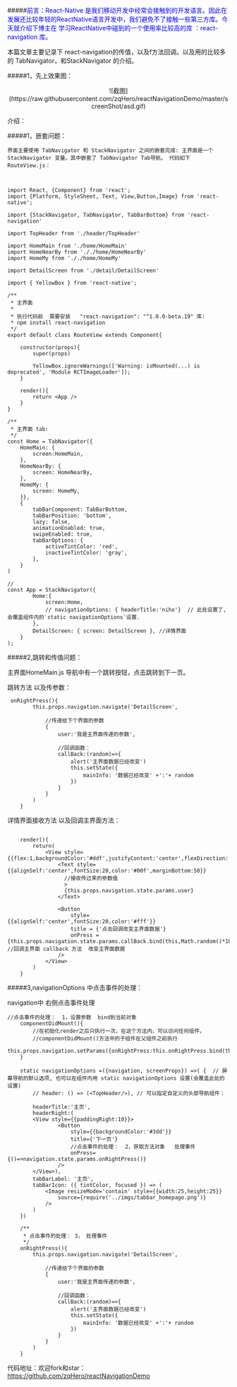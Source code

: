 

#####<font color='#00f'>前言：React-Native 是我们移动开发中经常会接触到的开发语言。因此在发展还比较年轻的ReactNative语言开发中，我们避免不了接触一些第三方库。今天就介绍下博主在 学习ReactNative中碰到的一个使用率比较高的库 ：react-navigation 库。
</font>

本篇文章主要记录下 react-navigation的传值，以及f方法回调。以及用的比较多的 TabNavigator，和StackNavigator 的介绍。

#####1，先上效果图：

<div align='center'> ![截图](https://raw.githubusercontent.com/zqHero/reactNavigationDemo/master/screenShot/asd.gif) </div>

</p>
介绍：

#####1，嵌套问题：

	界面主要使用 TabNavigator 和 StackNavigator 之间的嵌套完成: 主界面是一个 StackNavigator 变量。其中嵌套了 TabNavigator Tab导航。 代码如下 RouteView.js：
```


import React, {Component} from 'react';
import {Platform, StyleSheet, Text, View,Button,Image} from 'react-native';

import {StackNavigator, TabNavigator, TabBarBottom} from 'react-navigation'

import TopHeader from './header/TopHeader'

import HomeMain from './home/HomeMain'
import HomeNearBy from '././home/HomeNearBy'
import HomeMy from '././home/HomeMy'

import DetailScreen from './detail/DetailScreen'

import { YellowBox } from 'react-native';

/**
 * 主界面  
 * 
 * 执行代码前  需要安装   "react-navigation": "^1.0.0-beta.19" 库: 
 * npm install react-navigation
 */
export default class RouteView extends Component{
    
    constructor(props){
        super(props)

        YellowBox.ignoreWarnings(['Warning: isMounted(...) is deprecated', 'Module RCTImageLoader']);
    }

    render(){
        return <App />
    }  
}

/**
 * 主界面 tab:
 */
const Home = TabNavigator({
    HomeMain: {
        screen:HomeMain,
    },
    HomeNearBy: {
        screen: HomeNearBy,
    },
    HomeMy: {
        screen: HomeMy,
    }},
    {
        tabBarComponent: TabBarBottom,
        tabBarPosition: 'bottom',
        lazy: false,
        animationEnabled: true,
        swipeEnabled: true,
        tabBarOptions: {
            activeTintColor: 'red',
            inactiveTintColor: 'gray',
        },
    }
)

//
const App = StackNavigator({
        Home:{
            screen:Home,
            // navigationOptions: { headerTitle:'niho'}  // 此处设置了, 会覆盖组件内的`static navigationOptions`设置. 
        },
        DetailScreen: { screen: DetailScreen }, //详情界面
    }
);
```

#####2,跳转和传值问题：

主界面HomeMain.js 导航中有一个跳转按钮，点击跳转到下一页。

跳转方法 以及传参数：
```
 onRightPress(){
        this.props.navigation.navigate('DetailScreen',
        
            //传递给下个界面的参数    
            {
                user:'我是主界面传递的参数',

                //回调函数：
                callBack:(random)=>{
                    alert('主界面数据已经改变')
                    this.setState({
                        mainInfo: '数据已经改变' +':'+ random
                    })
                }
            }
        )
    }
```

详情界面接收方法 以及回调主界面方法：

```

    render(){
        return(
            <View style={{flex:1,backgroundColor:'#ddf',justifyContent:'center',flexDirection:'column'}}>
                <Text style={{alignSelf:'center',fontSize:20,color:'#00f',marginBottom:50}}
                  //接收传过来的参数值
                  >
                  {this.props.navigation.state.params.user}    
                </Text>

                <Button 
                    style={{alignSelf:'center',fontSize:20,color:'#fff'}} 
                    title = {'点击回调改变主界面数据'}
                    onPress = {this.props.navigation.state.params.callBack.bind(this,Math.random()*100)}  //回调主界面 callback 方法  改变主界面数据 
                />
            </View>
        )
    }
```

#####3,navigationOptions 中点击事件的处理：

navigation中 右侧点击事件处理

```
//点击事件的处理：  1，设置参数  bind到当前对象
    componentDidMount(){
        //在初始化render之后只执行一次，在这个方法内，可以访问任何组件，
        //componentDidMount()方法中的子组件在父组件之前执行
        this.props.navigation.setParams({onRightPress:this.onRightPress.bind(this)})
    }

    static navigationOptions =({navigation, screenProps}) =>( {  // 屏幕导航的默认选项, 也可以在组件内用 static navigationOptions 设置(会覆盖此处的设置)
        // header: () => (<TopHeader/>), // 可以指定自定义的头部导航组件：

        headerTitle:'主页',
        headerRight:(
        <View style={{paddingRight:10}}>
                <Button
                    style={{backgroundColor:'#3dd'}}
                    title={'下一页'}
                    //点击事件的处理：  2，获取方法对象   处理事件
                    onPress={()=>navigation.state.params.onRightPress()}
                />
        </View>),
        tabBarLabel: '主页',
        tabBarIcon: ({ tintColor, focused }) => (
            <Image resizeMode='contain' style={{width:25,height:25}}
                source={require('../imgs/tabbar_homepage.png')}
            />
        )
    })

    /**
     * 点击事件的处理： 3， 处理事件
     */
    onRightPress(){
        this.props.navigation.navigate('DetailScreen',
        
            //传递给下个界面的参数    
            {
                user:'我是主界面传递的参数',

                //回调函数：
                callBack:(random)=>{
                    alert('主界面数据已经改变')
                    this.setState({
                        mainInfo: '数据已经改变' +':'+ random
                    })
                }
            }
        )
    }
```



代码地址：欢迎fork和star：
	https://github.com/zqHero/reactNavigationDemo
